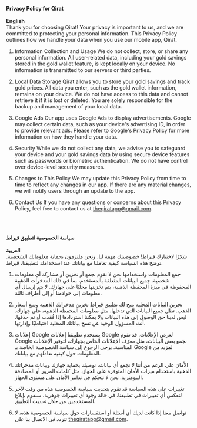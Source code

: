 **Privacy Policy for Qirat** <br><br>
**English** <br>
Thank you for choosing Qirat! Your privacy is important to us, and we are committed to protecting your personal information. This Privacy Policy outlines how we handle your data when you use our mobile app, Qirat.

1. Information Collection and Usage
We do not collect, store, or share any personal information. All user-related data, including your gold savings stored in the gold wallet feature, is kept locally on your device. No information is transmitted to our servers or third parties.

2. Local Data Storage
Qirat allows you to store your gold savings and track gold prices. All data you enter, such as the gold wallet information, remains on your device. We do not have access to this data and cannot retrieve it if it is lost or deleted. You are solely responsible for the backup and management of your local data.

3. Google Ads
Our app uses Google Ads to display advertisements. Google may collect certain data, such as your device's advertising ID, in order to provide relevant ads. Please refer to Google's Privacy Policy for more information on how they handle your data.

4. Security
While we do not collect any data, we advise you to safeguard your device and your gold savings data by using secure device features such as passwords or biometric authentication. We do not have control over device-level security measures.

5. Changes to This Policy
We may update this Privacy Policy from time to time to reflect any changes in our app. If there are any material changes, we will notify users through an update to the app.

6. Contact Us
If you have any questions or concerns about this Privacy Policy, feel free to contact us at [theqiratapp@gmail.com](theqiratapp@gmail.com).

<br><br>

**سياسة الخصوصية لتطبيق قيراط** <br><br>
**العربية**<br>
شكرًا لاختيارك قيراط! خصوصيتك مهمة لنا، ونحن ملتزمون بحماية معلوماتك الشخصية. توضح هذه السياسة كيفية تعاملنا مع بياناتك عند استخدامك لتطبيقنا، قيراط.

1. جمع المعلومات واستخدامها
نحن لا نقوم بجمع أو تخزين أو مشاركة أي معلومات شخصية. جميع البيانات المتعلقة بالمستخدم، بما في ذلك المدخرات الذهبية المحفوظة في ميزة المحفظة الذهبية، يتم تخزينها محليًا على جهازك. لا يتم إرسال أي معلومات إلى خوادمنا أو إلى أطراف ثالثة.

2. تخزين البيانات المحلية
يتيح لك تطبيق قيراط تخزين مدخراتك الذهبية وتتبع أسعار الذهب. تظل جميع البيانات التي تدخلها، مثل معلومات المحفظة الذهبية، على جهازك. ليس لدينا حق الوصول إلى هذه البيانات ولا يمكننا استردادها إذا فُقدت أو تم حذفها. أنت المسؤول الوحيد عن نسخ بياناتك المحلية احتياطيًا وإدارتها.

3. إعلانات Google
يستخدم تطبيقنا إعلانات Google لعرض الإعلانات. قد تقوم Google بجمع بعض البيانات، مثل معرّف الإعلانات الخاص بجهازك، لتوفير الإعلانات المناسبة. يرجى الرجوع إلى سياسة الخصوصية الخاصة بـ Google لمزيد من المعلومات حول كيفية تعاملهم مع بياناتك.

4. الأمان
على الرغم من أننا لا نجمع أي بيانات، نوصيك بحماية جهازك وبيانات مدخراتك الذهبية باستخدام ميزات الأمان المتوفرة على الجهاز، مثل كلمات المرور أو المصادقة البيومترية. نحن لا نتحكم في تدابير الأمان على مستوى الجهاز.

5. تغييرات على هذه السياسة
قد نقوم بتحديث سياسة الخصوصية هذه من وقت لآخر لتعكس أي تغييرات في تطبيقنا. في حالة وجود أي تغييرات جوهرية، سنقوم بإبلاغ المستخدمين من خلال تحديث التطبيق.

6. تواصل معنا
إذا كانت لديك أي أسئلة أو استفسارات حول سياسة الخصوصية هذه، لا تتردد في الاتصال بنا على [theqiratapp@gmail.com](theqiratapp@gmail.com).

